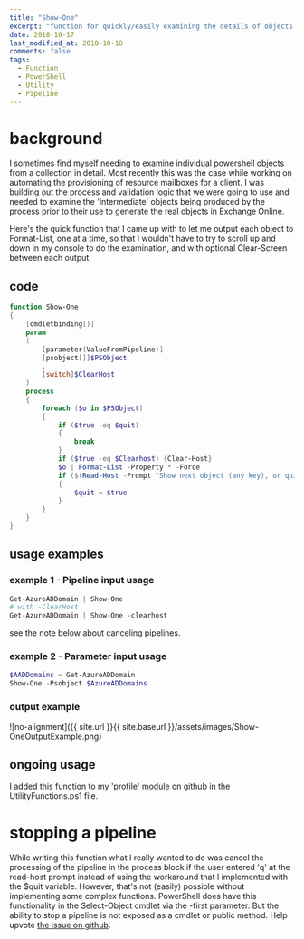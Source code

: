 ```yaml
---
title: "Show-One"
excerpt: "function for quickly/easily examining the details of objects in a collection"
date: 2018-10-17
last_modified_at: 2018-10-18
comments: false
tags:
  - Function
  - PowerShell
  - Utility
  - Pipeline
---
```


# background

I sometimes find myself needing to examine individual powershell objects from a collection in detail. Most recently this was the case while working on automating the provisioning of resource mailboxes for a client. I was building out the process and validation logic that we were going to use and needed to examine the 'intermediate' objects being produced by the process prior to their use to generate the real objects in Exchange Online.

Here's the quick function that I came up with to let me output each object to Format-List, one at a time, so that I wouldn't have to try to scroll up and down in my console to do the examination, and with optional Clear-Screen between each output.

## code

``` powershell
function Show-One
{
    [cmdletbinding()]
    param
    (
        [parameter(ValueFromPipeline)]
        [psobject[]]$PSObject
        ,
        [switch]$ClearHost
    )
    process
    {
        foreach ($o in $PSObject)
        {
            if ($true -eq $quit)
            {
                break
            }
            if ($true -eq $Clearhost) {Clear-Host}
            $o | Format-List -Property * -Force
            if ($(Read-Host -Prompt "Show next object (any key), or quit (q)?") -eq 'q')
            {
                $quit = $true
            }
        }
    }
}
```

## usage examples

### example 1 - Pipeline input usage

```powershell
Get-AzureADDomain | Show-One
# with -ClearHost
Get-AzureADDomain | Show-One -clearhost
```
see the note below about canceling pipelines.

### example 2 - Parameter input usage

```powershell
$AADDomains = Get-AzureADDomain
Show-One -Psobject $AzureADDomains
```

### output example

![no-alignment]({{ site.url }}{{ site.baseurl }}/assets/images/Show-OneOutputExample.png)

## ongoing usage

I added this function to my ['profile' module](https://github.com/exactmike/profile) on github in the UtilityFunctions.ps1 file.  

# stopping a pipeline

While writing this function what I really wanted to do was cancel the processing of the pipeline in the process block if the user entered 'q' at the read-host prompt instead of using the workaround that I implemented with the $quit variable. However, that's not (easily) possible without implementing some complex functions.  PowerShell does have this functionality in the Select-Object cmdlet via the -first parameter. But the ability to stop a pipeline is not exposed as a cmdlet or public method. Help upvote [the issue on github](https://github.com/PowerShell/PowerShell/issues/3821).
